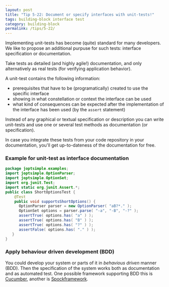 ```yaml
---
layout: post
title: "Tip 5-22: Document or specify interfaces with unit-tests!"
tags: building-block interface test
category: building-block
permalink: /tips/5-22/
---
```


Implementing unit-tests has become (quite) standard for many developers.
We like to propose an additional purpuse for such tests:
interface specification or documentation.

Take tests as detailed (and highly agile!) documentation,
and only alternatively as real tests (for verifying application behavior).

A unit-test contains the following information:

* prerequisites that have to be (programatically) created
to use the specific interface
* showing in what constellation or context the interface can be used
* what kind of consequences can be expected after the implementation of the interface has been used (by the `assert` statement)

Instead of any graphical or textual specification or description
you can write unit-tests and use one or several test methods
as documentation (or specification).

In case you integrate these tests from your code repository
in your documentation, you'll get up-to-dateness of the documentation
for free.

### Example for unit-test as interface documentation

```java
package joptsimple.examples;
import joptsimple.OptionParser;
import joptsimple.OptionSet;
import org.junit.Test;
import static org.junit.Assert.*;
public class ShortOptionsTest {
    @Test
    public void supportsShortOptions() {
      OptionParser parser = new OptionParser( "aB?*." );
      OptionSet options = parser.parse( "-a", "-B", "-?" );
      assertTrue( options.has( "a" ) );
      assertTrue( options.has( "B" ) );
      assertTrue( options.has( "?" ) );
      assertFalse( options.has( "." ) );
   }
}
```

### Apply behaviour driven development (BDD)

You could develop your system or parts of it in
_behavious driven_ manner (BDD). Then the specification of the
system works both as documentation and as automated test.
One possible framework supporting BDD this is  <a target="_blank" rel="noopener noreferrer nofollow" href="https://cucumber.io/">Cucumber</a>, another is
<a target="_blank" rel="noopener noreferrer nofollow" href="https://spockframework.org/">Spockframework</a>.
